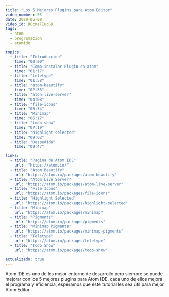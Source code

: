 ```yaml
---
title: "Los 5 Mejores Plugins para Atom Editor"
video_number: 55
date: 2020-05-08
video_id: BCcneFIucG8
tags:
  - atom
  - programacion
  - atomide

topics:
  - title: "Introduccion"
    time: "00:00"
  - title: "Como instalar Plugin en atom"
    time: "01:17"
  - title: "teletype"
    time: "01:58"
  - title: "atom-beautify"
    time: "02:58"
  - title: "aton-live-server"
    time: "04:08"
  - title: "file-icons"
    time: "05:34"
  - title: "Minimap"
    time: "06:17"
  - title: "todo-show"
    time: "07:19"
  - title: "highlight-selected"
    time: "09:02"
  - title: "Despedida"
    time: "09:47"

links:
  - title: "Pagina de Atom IDE"
    url:  "https://atom.io/"
  - title: "Atom Beautify"
    url: "https://atom.io/packages/atom-beautify"
  - title: "Atom Live Server"
    url: "https://atom.io/packages/atom-live-server"
  - title: "File Icons"
    url: "https://atom.io/packages/file-icons"
  - title: "Highlight Selected"
    url: "https://atom.io/packages/highlight-selected"
  - title: "Minimap"
    url: "https://atom.io/packages/minimap"
  - title: "Pigments"
    url: "https://atom.io/packages/pigments"
  - title: "Minimap Pigmants"
    url: "https://atom.io/packages/minimap-pigments"
  - title: "Teletype"
    url: "https://atom.io/packages/teletype"
  - title: "Todo Show"
    url: "https://atom.io/packages/todo-show"

actualizado: true
---
```


Atom IDE es uno de los mejor entorno de desarrollo pero siempre se puede mejorar con los 5 mejores plugins para Atom IDE, cada uno de ellos mejora el programa y eficiencia, esperamos que este tutorial les sea útil para mejor Atom Editor

